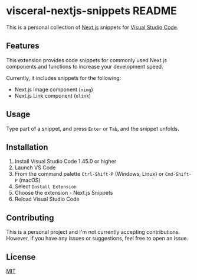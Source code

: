 # visceral-nextjs-snippets README

This is a personal collection of [Next.js](https://nextjs.org/) snippets for [Visual Studio Code](https://code.visualstudio.com/).

## Features

This extension provides code snippets for commonly used Next.js components and functions to increase your development speed.

Currently, it includes snippets for the following:

- Next.js Image component (`nimg`)
- Next.js Link component (`nlink`)

## Usage

Type part of a snippet, and press `Enter` or `Tab`, and the snippet unfolds.

## Installation

1. Install Visual Studio Code 1.45.0 or higher
2. Launch VS Code
3. From the command palette `Ctrl-Shift-P` (Windows, Linux) or `Cmd-Shift-P` (macOS)
4. Select `Install Extension`
5. Choose the extension - Next.js Snippets
6. Reload Visual Studio Code

## Contributing

This is a personal project and I'm not currently accepting contributions. However, if you have any issues or suggestions, feel free to open an issue.

## License

[MIT](LICENSE)
